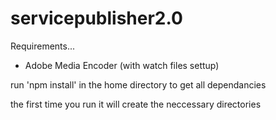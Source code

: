# servicepublisher2.0

Requirements...

- Adobe Media Encoder (with watch files settup)

run 'npm install' in the home directory to get all dependancies

the first time you run it will create the neccessary directories